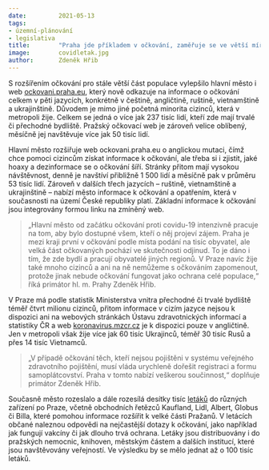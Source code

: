 ```yaml
---
date:         2021-05-13
tags:         
- územní-plánování
- legislativa
title:        "Praha jde příkladem v očkování, zaměřuje se ve větší míře i na cizince. Informace ke koronaviru nabízí nově v pěti jazycích"
image: 	      covidletak.jpg
author:       Zdeněk Hřib
---
```


S rozšířením očkování pro stále větší část populace vylepšilo hlavní město i web [ockovani.praha.eu](https://ockovani.praha.eu), který nově odkazuje na informace o očkování celkem v pěti jazycích, konkrétně v češtině, angličtině, ruštině, vietnamštině a ukrajinštině. Důvodem je mimo jiné početná minorita cizinců, která v metropoli žije. Celkem se jedná o více jak 237 tisíc lidí, kteří zde mají trvalé či přechodné bydliště. Pražský očkovací web je zároveň velice oblíbený, měsíčně jej navštěvuje více jak 50 tisíc lidí.

Hlavní město rozšiřuje web ockovani.praha.eu o anglickou mutaci, čímž chce pomoci cizincům získat informace k očkování, ale třeba si i zjistit, jaké hoaxy a dezinformace se o očkování šíří. Stránky přitom mají vysokou návštěvnost, denně je navštíví přibližně 1 500 lidí a měsíčně pak v průměru 53 tisíc lidí. Zároveň v dalších třech jazycích – ruštině, vietnamštině a ukrajinštině – nabízí město informace k očkování a opatřením, která v současnosti na území České republiky platí. Základní informace k očkování jsou integrovány formou linku na zmíněný web.

> „Hlavní město od začátku očkování proti covidu-19 intenzivně pracuje na tom, aby bylo dostupné všem, kteří o něj projeví zájem. Praha je mezi kraji první v očkování podle místa podání na tisíc obyvatel, ale velká část očkovaných pochází ve skutečnosti odjinud. To je dáno i tím, že zde bydlí a pracují obyvatelé jiných regionů. V Praze navíc žije také mnoho cizinců a ani na ně nemůžeme s očkováním zapomenout, protože jinak nebude očkování fungovat jako ochrana celé populace,“ říká primátor hl. m. Prahy Zdeněk Hřib. 

V Praze má podle statistik Ministerstva vnitra přechodné či trvalé bydliště téměř čtvrt milionu cizinců, přitom informace v cizím jazyce nejsou k dispozici ani na webových stránkách Ústavu zdravotnických informací a statistiky ČR a web [koronavirus.mzcr.cz](https://koronavirus.mzcr.cz/en/) je k dispozici pouze v angličtině. Jen v metropoli však žije více jak 60 tisíc Ukrajinců, téměř 30 tisíc Rusů a přes 14 tisíc Vietnamců.

> „V případě očkování těch, kteří nejsou pojištěni v systému veřejného zdravotního pojištění, musí vláda urychleně dořešit registraci a formu samoplátcovství. Praha v tomto nabízí veškerou součinnost,“ doplňuje primátor Zdeněk Hřib.

Současně město rozeslalo a dále rozesílá desítky tisíc [letáků](/assets/pdf/covid/letak.pdf) do různých zařízení po Praze, včetně obchodních řetězců Kaufland, Lidl, Albert, Globus či Billa, které pomohou informace rozšířit k velké části Pražanů. V letácích občané naleznou odpovědi na nejčastější dotazy k očkování, jako například jak fungují vakcíny či jak dlouho trvá ochrana. Letáky jsou distribuovány i do pražských nemocnic, knihoven, městským částem a dalších institucí, které jsou navštěvovány veřejností. Ve výsledku by se mělo jednat až o 100 tisíc letáků.
